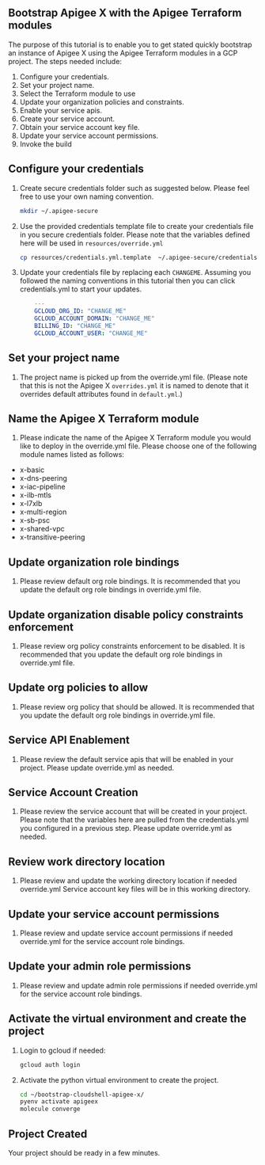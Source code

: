 ## Bootstrap Apigee X with the Apigee Terraform modules

The purpose of this tutorial is to enable you to get stated quickly bootstrap an
instance of Apigee X using the Apigee Terraform modules in a GCP project. 
The steps needed include:

1. Configure your credentials.
2. Set your project name.
3. Select the Terraform module to use
4. Update your organization policies and constraints.
5. Enable your service apis.
6. Create your service account.
7. Obtain your service account key file.
8. Update your service account permissions.
9. Invoke the build

## Configure your credentials

1. Create secure credentials folder such as suggested below. Please feel free to use your own naming convention.

    ```sh
    mkdir ~/.apigee-secure
    ```

2. Use the provided credentials template file to create your credentials file in you secure credentials folder.
  Please note that the variables defined here will be used in `resources/override.yml`

    ```sh
    cp resources/credentials.yml.template  ~/.apigee-secure/credentials.yml
    ```

4. Update your credentials file by replacing each `CHANGEME`. Assuming you followed the naming conventions in this tutorial then you can click
   <walkthrough-editor-select-regex filePath="../../.apigee-secure/credentials.yml" regex="GCLOUD_ORG_ID">credentials.yml</walkthrough-editor-select-regex> to start your updates.

    ```yaml
        ---
        GCLOUD_ORG_ID: "CHANGE_ME"
        GCLOUD_ACCOUNT_DOMAIN: "CHANGE_ME"
        BILLING_ID: "CHANGE_ME"
        GCLOUD_ACCOUNT_USER: "CHANGE_ME"
    ```

## Set your project name
1. The project name is picked up from the <walkthrough-editor-select-regex filePath="cloudshell_open/bootstrap-cloudshell-apigee-x/resources/override.yml" regex="PROJECT_ID">override.yml</walkthrough-editor-select-regex> file. (Please note that this is not the Apigee X `overrides.yml` it is named to denote that it overrides default attributes found in `default.yml`.)

## Name the Apigee X Terraform module 
1. Please indicate the name of the Apigee X Terraform module you would like to deploy in the <walkthrough-editor-select-regex filePath="cloudshell_open/bootstrap-cloudshell-apigee-x/resources/override.yml" regex="TERRAFORM_PROJECT_NAME">override.yml</walkthrough-editor-select-regex> file.
Please choose one of the following module names listed as follows:
* x-basic
* x-dns-peering
* x-iac-pipeline
* x-ilb-mtls
* x-l7xlb
* x-multi-region
* x-sb-psc
* x-shared-vpc
* x-transitive-peering

## Update organization role bindings
1. Please review default org role bindings. It is recommended that you update the default org role bindings in <walkthrough-editor-select-regex filePath="cloudshell_open/bootstrap-cloudshell-apigee-x/resources/override.yml" regex="GCLOUD_ORG_ROLE_BINDINGS">override.yml</walkthrough-editor-select-regex> file.

## Update organization disable policy constraints enforcement
1. Please review org policy constraints enforcement to be disabled. It is recommended that you update the default org role bindings in <walkthrough-editor-select-regex filePath="cloudshell_open/bootstrap-cloudshell-apigee-x/resources/override.yml" regex="GCLOUD_ORG_POLICIES_CONSTRAINTS_ENFORCEMENT_DISABLE">override.yml</walkthrough-editor-select-regex> file.

## Update org policies to allow
1. Please review org policy that should be allowed. It is recommended that you update the default org role bindings in <walkthrough-editor-select-regex filePath="cloudshell_open/bootstrap-cloudshell-apigee-x/resources/override.yml" regex="GCLOUD_ORG_POLICIES_UPDATE">override.yml</walkthrough-editor-select-regex> file.

## Service API Enablement
1. Please review the default service apis that will be enabled in your project. Please update <walkthrough-editor-select-regex filePath="cloudshell_open/bootstrap-cloudshell-apigee-x/resources/override.yml" regex="GCLOUD_PROJECT_SERVICES">override.yml</walkthrough-editor-select-regex> as needed.

## Service Account Creation
1. Please review the service account that will be created in your project. Please note that the variables here are pulled from the credentials.yml you configured in a previous step. Please update <walkthrough-editor-select-regex filePath="cloudshell_open/bootstrap-cloudshell-apigee-x/resources/override.yml" regex="SERVICE_ACCOUNT_PROTECTED_VALUES in credentials.yml">override.yml</walkthrough-editor-select-regex> as needed.

## Review work directory location
1. Please review and update the working directory location if needed <walkthrough-editor-select-regex filePath="cloudshell_open/bootstrap-cloudshell-apigee-x/resources/override.yml" regex="WORK_DIR">override.yml</walkthrough-editor-select-regex>
   Service account key files will be in this working directory.

## Update your service account permissions
1. Please review and update service account permissions if needed  <walkthrough-editor-select-regex filePath="cloudshell_open/bootstrap-cloudshell-apigee-x/resources/override.yml" regex="GCLOUD_PROJECT_SERVICE_ACCOUNT_ROLE_BINDINGS">override.yml</walkthrough-editor-select-regex>
   for the service account role bindings.

## Update your admin role permissions
1. Please review and update admin role permissions if needed  <walkthrough-editor-select-regex filePath="cloudshell_open/bootstrap-cloudshell-apigee-x/resources/override.yml" regex="GCLOUD_PROJECT_ADMIN_ROLE_BINDINGS">override.yml</walkthrough-editor-select-regex>
   for the service account role bindings.

## Activate the virtual environment and create the project
1. Login to gcloud if needed:


    ```sh
    gcloud auth login
    ```

2. Activate the python virtual environment to create the project.


    ```sh
    cd ~/bootstrap-cloudshell-apigee-x/
    pyenv activate apigeex
    molecule converge
    ```

## Project Created
Your project should be ready in a few minutes.
<walkthrough-conclusion-trophy/>

